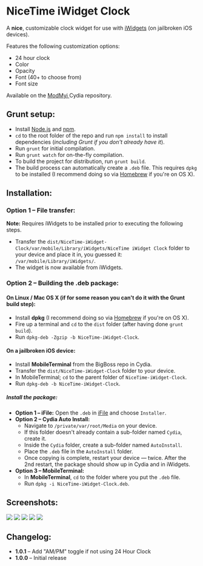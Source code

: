 # NiceTime iWidget Clock

A **nice**, customizable clock widget for use with [iWidgets](http://modmyi.com/forums/iphone-4-4s-new-skins-themes-launches/805840-tweak-iwidgets.html) (on jailbroken iOS devices).

Features the following customization options:

* 24 hour clock
* Color
* Opacity
* Font (40+ to choose from)
* Font size

Available on the [ModMyi ](http://modmyi.com/info/nicetimeiwidgetclock.d.php) Cydia repository.

## Grunt setup:
* Install [Node.js](http://nodejs.org/) and [npm](https://npmjs.org/).
* `cd` to the root folder of the repo and run `npm install` to install dependencies (_including Grunt if you don't already have it_).
* Run `grunt` for initial compilation.
* Run `grunt watch` for on-the-fly compilation.
* To build the project for distribution, run `grunt build`. 
* The build process can automatically create a `.deb` file. This requires `dpkg` to be installed (I recommend doing so via [Homebrew](http://brew.sh/) if you're on OS X).

## Installation:

### Option 1 – File transfer:
**Note:** Requires iWidgets to be installed prior to executing the following steps.

* Transfer the `dist/NiceTime-iWidget-Clock/var/mobile/Library/iWidgets/NiceTime iWidget Clock` folder to your device and place it in, you guessed it: `/var/mobile/Library/iWidgets/`.
* The widget is now available from iWidgets. 

### Option 2 – Building the .deb package:

#### On Linux / Mac OS X (if for some reason you can't do it with the Grunt build step):
* Install **dpkg** (I recommend doing so via [Homebrew](http://brew.sh/) if you're on OS X).
* Fire up a terminal and `cd` to the `dist` folder (after having done `grunt build`).
* Run `dpkg-deb -Zgzip -b NiceTime-iWidget-Clock`.

#### On a jailbroken iOS device:
* Install **MobileTerminal** from the BigBoss repo in Cydia.
* Transfer the `dist/NiceTime-iWidget-Clock` folder to your device.
* In MobileTerminal; `cd` to the parent folder of `NiceTime-iWidget-Clock`.
* Run `dpkg-deb -b NiceTime-iWidget-Clock`.

##### Install the package:
* **Option 1 – iFile:** Open the `.deb` in [iFile](http://cydia.saurik.com/package/eu.heinelt.ifile) and choose `Installer`.
* **Option 2 – Cydia Auto Install:** 
    * Navigate to `/private/var/root/Media` on your device. 
    * If this folder doesn't already contain a sub-folder named `Cydia`, create it. 
    * Inside the `Cydia` folder, create a sub-folder named `AutoInstall`. 
    * Place the `.deb` file in the `AutoInstall` folder.
    * Once copying is complete, restart your device — twice. After the 2nd restart, the package should show up in Cydia and in iWidgets.
* **Option 3 – MobileTerminal:** 
    * In **MobileTerminal**, `cd` to the folder where you put the `.deb` file.
    * Run `dpkg -i NiceTime-iWidget-Clock.deb`.

## Screenshots:
![](screens/01.png)
![](screens/02.png)
![](screens/03.png)
![](screens/04.png)
![](screens/05.png)

## Changelog:

* **1.0.1** – Add "AM/PM" toggle if not using 24 Hour Clock
* **1.0.0** – Initial release
